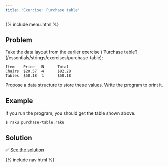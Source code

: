 ```yaml
---
title: 'Exercise: Purchase table'
---
```


{% include menu.html %}

## Problem

Take the data layout from the earlier exercise (‘Purchase table’](/essentials/strings/exercises/purchase-table):

    Item    Price   N      Total
    Chairs  $20.57  4      $82.28
    Tables  $50.18  1      $50.18

Propose a data structure to store these values. Write the program to print it.

## Example

If you run the program, you should get the table shown above.

```console
$ raku purchase-table.raku
```

## Solution

✅ [See the solution](solution)

{% include nav.html %}
